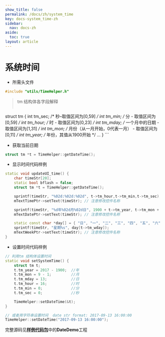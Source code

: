 ```yaml
---
show_title: false
permalink: /docs/zh/system_time
key: docs-system_time-zh
sidebar:
  nav: docs-zh
aside:
  toc: true
layout: article
---
```

# 系统时间   
* 所需头文件

```c++
#include "utils/TimeHelper.h"
```
  > tm 结构体各字段解释  
  > ```
 struct tm {
	int tm_sec; /* 秒–取值区间为[0,59] */
	int tm_min; /* 分 - 取值区间为[0,59] */
	int tm_hour; /* 时 - 取值区间为[0,23] */
	int tm_mday; /* 一个月中的日期 - 取值区间为[1,31] */
	int tm_mon; /* 月份（从一月开始，0代表一月） - 取值区间为[0,11] */
	int tm_year; /* 年份，其值从1900开始 */
    ...
}
    ```  

* 获取当前日期

```c++
struct tm *t = TimeHelper::getDateTime();
```

* 显示时间代码样例

```c++
static void updateUI_time() {
    char timeStr[20];
    static bool bflash = false;
    struct tm *t = TimeHelper::getDateTime();

    sprintf(timeStr, "%02d:%02d:%02d", t->tm_hour,t->tm_min,t->tm_sec);
    mTextTimePtr->setText(timeStr); // 注意修改控件名称

    sprintf(timeStr, "%d年%02d月%02d日", 1900 + t->tm_year, t->tm_mon + 1, t->tm_mday);
    mTextDatePtr->setText(timeStr); // 注意修改控件名称

    static const char *day[] = { "日", "一", "二", "三", "四", "五", "六" };
    sprintf(timeStr, "星期%s", day[t->tm_wday]);
    mTextWeekPtr->setText(timeStr); // 注意修改控件名称
}
```  



* 设置时间代码样例

```c++
// 利用tm 结构体设置时间
static void setSystemTime() {
	struct tm t;
	t.tm_year = 2017 - 1900;  //年
	t.tm_mon = 9 - 1;         //月
	t.tm_mday = 13;           //日
	t.tm_hour = 16;           //时
	t.tm_min = 0;             //分
	t.tm_sec = 0;             //秒

	TimeHelper::setDateTime(&t);
}

// 或者用字符串设置时间  date str format: 2017-09-13 16:00:00
TimeHelper::setDateTime("2017-09-13 16:00:00");
```

完整源码见[**样例代码包**](demo_download#demo_download)中的**DateDemo**工程
